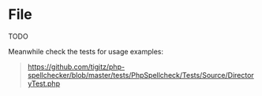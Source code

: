 # File
TODO

Meanwhile check the tests for usage examples:
> https://github.com/tigitz/php-spellchecker/blob/master/tests/PhpSpellcheck/Tests/Source/DirectoryTest.php
